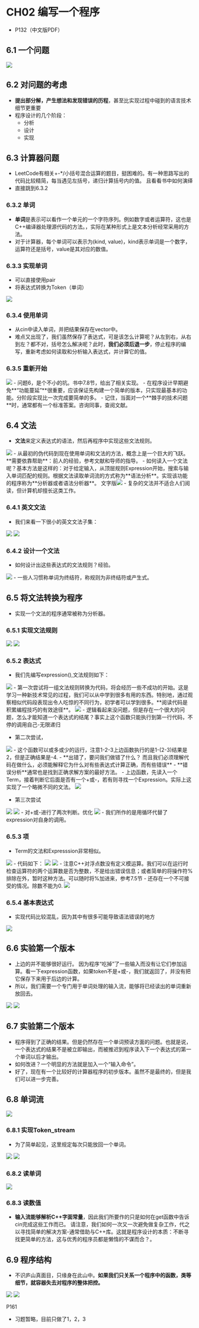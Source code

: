 # CH02 编写一个程序

- P132（中文版PDF）

## 6.1 一个问题
<img src="01.jpg" style="zoom: 100%" div align="cente">

## 6.2 对问题的考虑
- **提出部分解，产生想法和发现错误的历程**，甚至比实现过程中碰到的语言技术细节更重要
- 程序设计的几个阶段：
	- 分析
	- 设计
	- 实现 	

## 6.3 计算器问题
- LeetCode有相关+-\*/小括号混合运算的题目，挺困难的。有一种思路写出的代码比较精简，每当遇见左括号，递归计算括号内的值。  且看看书中如何演绎
- 直接跳到6.3.2

### 6.3.2 单词
- **单词**是表示可以看作一个单元的一个字符序列。例如数字或者运算符，这也是C++编译器处理源代码的方法。，实际在某种形式上是文本分析经常采用的方法。
- 对于计算器，每个单词可以表示为(kind, value)，kind表示单词是一个数字，运算符还是括号，value是其对应的数值。

### 6.3.3 实现单词
- 可以直接使用pair
- 将表达式转换为Token（单词）
<img src="02.jpg" style="zoom: 100%" div align="cente">

### 6.3.4 使用单词
- 从cin中读入单词，并把结果保存在vector中。
- 难点又出现了，我们虽然保存了表达式，可是该怎么计算呢？从左到右，从右到左？都不对，括号怎么解决呢？此时，**我们必须后退一步**，停止程序的编写，重新考虑如何读取和分析输入表达式，并计算它的值。

### 6.3.5 重新开始
<img src="03.jpg" style="zoom: 100%" div align="cente">
- 问题6，是个不小的坑。书中7.8节，给出了相关实现。
- 在程序设计早期避免**“功能蔓延”**很重要，应该保证先构建一个简单的版本，只实现最基本的功能。分阶段实现比一次完成要简单的多。
- 记住，当面对一个**棘手的技术问题**时，通常都有一个标准答案。咨询同事，查阅文献。

## 6.4 文法
- **文法**来定义表达式的语法，然后再程序中实现这些文法规则。
<img src="04.jpg" style="zoom: 100%" div align="cente">
- 从最初的伪代码到现在使用单词和文法的方法，概念上是一个巨大的飞跃。**需要依靠帮助**：前人的经验，参考文献和导师的指导。
- 如何读入一个文法呢？基本方法是这样的：对于给定输入，从顶层规则Expression开始，搜索与输入单词匹配的规则。根据文法读取单词流的方式称为**语法分析**。实现该功能的程序称为**分析器或者语法分析器**。
文字版<img src="05.jpg" style="zoom: 100%" div align="cente">
- 复杂的文法并不适合人们阅读，但计算机却擅长这类工作。

### 6.4.1 英文文法
- 我们来看一下很小的英文文法子集：
<img src="06.jpg" style="zoom: 100%" div align="cente">
<img src="07.jpg" style="zoom: 100%" div align="cente">

### 6.4.2 设计一个文法
- 如何设计出这些表达式的文法规则？经验。
<img src="08.jpg" style="zoom: 100%" div align="cente">
- 一些人习惯称单词为终结符，称规则为非终结符或产生式。

## 6.5 将文法转换为程序
- 实现一个文法的程序通常被称为分析器。

### 6.5.1 实现文法规则
<img src="09.jpg" style="zoom: 100%" div align="cente">
<img src="10.jpg" style="zoom: 100%" div align="cente">

### 6.5.2 表达式
- 我们先编写expression(),文法规则如下：
<img src="11.jpg" style="zoom: 100%" div align="cente">
- 第一次尝试将一组文法规则转换为代码，将会经历一些不成功的开始。这是学习一种新技术常见的过程，我们可以从中学到很多有用的东西。特别地，通过观察相似代码段表现出令人吃惊的不同行为，初学者可以学到很多。**阅读代码是积累编程技巧的有效途径**。
<img src="12.jpg" style="zoom: 100%" div align="cente">
- 逻辑看起来没问题，但是存在一个很大的问题，怎么才能知道一个表达式的结尾？事实上这个函数只能执行到第一行代码，不停的调用自己-无限递归

- 第二次尝试，
<img src="13.jpg" style="zoom: 100%" div align="cente">
- 这个函数可以或多或少的运行，注意1-2-3上边函数执行的是1-(2-3)结果是2，但是正确结果是-4.
- **出错了，要问我们做错了什么？ 而且我们必须理解代码在做什么，必须能解释它为什么对有些表达式计算正确，而有些错误**
- **错误分析**通常也是找到正确求解方案的最好方法。
- 上边函数，先读入一个Term，接着判断它后面是否有一个+或-，若有则寻找一个Expression。实际上这实现了一个略微不同的文法。
<img src="14.jpg" style="zoom: 100%" div align="cente">

- 第三次尝试
<img src="15.jpg" style="zoom: 100%" div align="cente">
<img src="16.jpg" style="zoom: 100%" div align="cente">
- 对+或-进行了两次判断。优化
<img src="17.jpg" style="zoom: 100%" div align="cente">
- 我们所作的是用循环代替了expression对自身的调用。

### 6.5.3 项
- Term的文法和Expresssion非常相似。
<img src="18.jpg" style="zoom: 100%" div align="cente">
- 代码如下：
<img src="19.jpg" style="zoom: 100%" div align="cente">
<img src="20.jpg" style="zoom: 100%" div align="cente">
- 注意C++对浮点数没有定义模运算。我们可以在运行时检查运算符的两个运算数是否为整数，不是给出错误信息；或者简单的将操作符%排除在外，暂时这种方法。可以随时将%加进来，参考7.5节
- 还存在一个不可接受的情况。除数不能为0.
<img src="21.jpg" style="zoom: 100%" div align="cente">

### 6.5.4 基本表达式
- 实现代码比较混乱，因为其中有很多可能导致语法错误的地方
<img src="22.jpg" style="zoom: 100%" div align="cente">

## 6.6 实验第一个版本
- 上边的并不能够很好运行。 因为程序“吃掉”了一些输入而没有让它们参加运算。看一下expression函数，如果token不是+或-，我们就返回了，并没有把它保存下来用于后边的计算。
- 所以，我们需要一个专门用于单词处理的输入流，能够将已经读出的单词重新放回去。
<img src="23.jpg" style="zoom: 100%" div align="cente">
<img src="24.jpg" style="zoom: 100%" div align="cente">

## 6.7 实验第二个版本
- 程序得到了正确的结果。但是仍然存在一个单词预读方面的问题。也就是说，一个表达式的结果不是被立即输出，而被推迟到程序读入下一个表达式的第一个单词以后才输出。
- 如何改进？一个明显的方法就是加入一个“输入命令”。
- 好了，现在有一个比较好的计算器程序的初步版本。虽然不是最终的，但是我们可以进一步完善。

## 6.8 单词流
<img src="25.jpg" style="zoom: 100%" div align="cente"> 

### 6.8.1 实现Token_stream
- 为了简单起见，这里规定每次只能放回一个单词。
<img src="26.jpg" style="zoom: 100%" div align="cente"> 
<img src="27.jpg" style="zoom: 100%" div align="cente"> 

### 6.8.2 读单词
<img src="28.jpg" style="zoom: 100%" div align="cente"> 

### 6.8.3 读数值
- **输入流能够解析C++字面常量**，因此我们所要作的只是如何在get函数中告诉cin完成这些工作而已。  请注意，我们如何一次又一次避免做复杂工作，代之以寻找简单的解决方案-通常借助与C++库。这就是程序设计的本质：不断寻找更简单的方法，这与优秀的程序员都是懒惰的不谋而合？。

## 6.9 程序结构
- 不识庐山真面目，只缘身在此山中。**如果我们只关系一个程序中的函数，类等细节，就容器失去对程序的整体把控。**
<img src="29.jpg" style="zoom: 100%" div align="cente"> 
<img src="30.jpg" style="zoom: 100%" div align="cente"> 

P161



- 习题暂略，目前只做了1，2，3